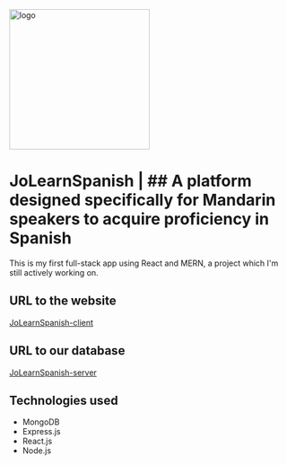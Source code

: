 <img src="https://65edf1dfd00c0f000870bc09--jolearnspanish-client.netlify.app/assets/logo-ade9540d.png" alt="logo" width="250"/>

# JoLearnSpanish | ## A platform designed specifically for Mandarin speakers to acquire proficiency in Spanish

This is my first full-stack app using React and MERN, a project which I'm still actively working on. 

## URL to the website

[JoLearnSpanish-client](https://65edf1dfd00c0f000870bc09--jolearnspanish-client.netlify.app/)

## URL to our database

[JoLearnSpanish-server](https://github.com/TinyjoyTW/jolearnspanish-server)

## Technologies used

- MongoDB
- Express.js 
- React.js
- Node.js
